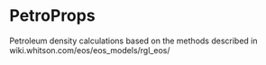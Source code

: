 # PetroProps
Petroleum density calculations based on the methods described in wiki.whitson.com/eos/eos_models/rgl_eos/
